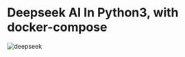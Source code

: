 # Deepseek AI In Python3, with docker-compose

![deepseek](https://ai.nd.edu/assets/603354/600x/deepseek.jpg)